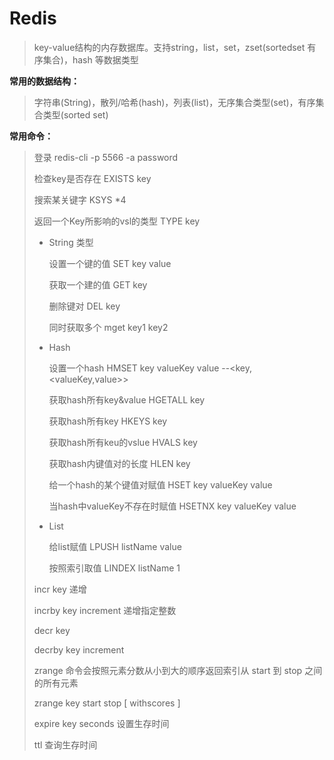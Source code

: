 # Redis

>key-value结构的内存数据库。支持string，list，set，zset(sortedset 有序集合)，hash 等数据类型

**常用的数据结构：**

> 字符串(String)，散列/哈希(hash)，列表(list)，无序集合类型(set)，有序集合类型(sorted set)

**常用命令：**

> 登录 redis-cli -p 5566 -a password
>
> 检查key是否存在 EXISTS key
>
> 搜索某关键字 KSYS *4
>
> 返回一个Key所影响的vsl的类型 TYPE key
>
> - String 类型
>
>   设置一个键的值 SET key value
>
>   获取一个建的值 GET key
>
>   删除键对 DEL key
>
>   同时获取多个 mget key1 key2
>
> - Hash
>
>   设置一个hash HMSET key valueKey value --<key,<valueKey,value>>
>
>   获取hash所有key&value HGETALL key
>
>   获取hash所有key HKEYS key
>
>   获取hash所有keu的vslue HVALS key
>
>   获取hash内键值对的长度 HLEN key
>
>   给一个hash的某个键值对赋值 HSET key valueKey value
>
>   当hash中valueKey不存在时赋值 HSETNX key valueKey value
>
> - List
>
>   给list赋值 LPUSH listName value
>
>   按照索引取值 LINDEX listName 1
>
>   
>
>  incr key  递增
>
>  incrby key increment 递增指定整数
>
>  decr key
>
>  decrby key increment
>
>  zrange 命令会按照元素分数从小到大的顺序返回索引从 start 到 stop 之间的所有元素
>
>  zrange key start stop [ withscores ]
>
> expire key seconds  设置生存时间
>
> ttl  查询生存时间

